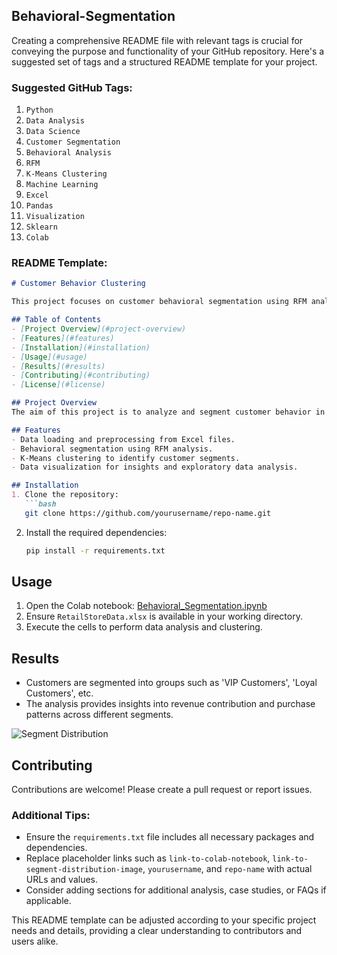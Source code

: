 ## Behavioral-Segmentation

 Creating a comprehensive README file with relevant tags is crucial for conveying the purpose and functionality of your GitHub repository. Here's a suggested set of tags and a structured README template for your project. 

### Suggested GitHub Tags:
1. `Python`
2. `Data Analysis`
3. `Data Science`
4. `Customer Segmentation`
5. `Behavioral Analysis`
6. `RFM`
7. `K-Means Clustering`
8. `Machine Learning`
9. `Excel`
10. `Pandas`
11. `Visualization`
12. `Sklearn`
13. `Colab`

### README Template:

```markdown
# Customer Behavior Clustering

This project focuses on customer behavioral segmentation using RFM analysis and K-Means clustering to classify customers into distinct groups based on their shopping behaviors.

## Table of Contents
- [Project Overview](#project-overview)
- [Features](#features)
- [Installation](#installation)
- [Usage](#usage)
- [Results](#results)
- [Contributing](#contributing)
- [License](#license)

## Project Overview
The aim of this project is to analyze and segment customer behavior in a retail context using historical sales data. The project applies Recency, Frequency, and Monetary (RFM) analysis, alongside K-Means clustering, to group customers into distinctive segments.

## Features
- Data loading and preprocessing from Excel files.
- Behavioral segmentation using RFM analysis.
- K-Means clustering to identify customer segments.
- Data visualization for insights and exploratory data analysis.

## Installation
1. Clone the repository:
   ```bash
   git clone https://github.com/yourusername/repo-name.git
   ```
2. Install the required dependencies:
   ```bash
   pip install -r requirements.txt
   ```

## Usage
1. Open the Colab notebook: [Behavioral_Segmentation.ipynb](https://colab.research.google.com/drive/1sIwrF4_KpmMQUJa94eMXbMSyuyfg3Vgn?usp=sharing)
2. Ensure `RetailStoreData.xlsx` is available in your working directory.
3. Execute the cells to perform data analysis and clustering.

## Results
- Customers are segmented into groups such as 'VIP Customers', 'Loyal Customers', etc.
- The analysis provides insights into revenue contribution and purchase patterns across different segments.

![Segment Distribution](link-to-segment-distribution-image)

## Contributing
Contributions are welcome! Please create a pull request or report issues.



### Additional Tips:
- Ensure the `requirements.txt` file includes all necessary packages and dependencies.
- Replace placeholder links such as `link-to-colab-notebook`, `link-to-segment-distribution-image`, `yourusername`, and `repo-name` with actual URLs and values.
- Consider adding sections for additional analysis, case studies, or FAQs if applicable. 

This README template can be adjusted according to your specific project needs and details, providing a clear understanding to contributors and users alike.
